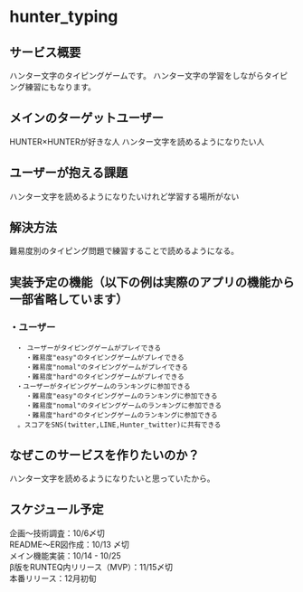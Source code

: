 # **hunter_typing**

## サービス概要
ハンター文字のタイピングゲームです。
ハンター文字の学習をしながらタイピング練習にもなります。


## メインのターゲットユーザー
HUNTER×HUNTERが好きな人
ハンター文字を読めるようになりたい人


## ユーザーが抱える課題
ハンター文字を読めるようになりたいけれど学習する場所がない


## 解決方法
難易度別のタイピング問題で練習することで読めるようになる。


## 実装予定の機能（以下の例は実際のアプリの機能から一部省略しています）
###  ・ユーザー
    　・ ユーザーがタイピングゲームがプレイできる
        ・難易度"easy"のタイピングゲームがプレイできる
        ・難易度"nomal"のタイピングゲームがプレイできる
        ・難易度"hard"のタイピングゲームがプレイできる
    　・ユーザーがタイピングゲームのランキングに参加できる
        ・難易度"easy"のタイピングゲームのランキングに参加できる
        ・難易度"nomal"のタイピングゲームのランキングに参加できる
        ・難易度"hard"のタイピングゲームのランキングに参加できる
      。スコアをSNS(twitter,LINE,Hunter_twitter)に共有できる

## なぜこのサービスを作りたいのか？
ハンター文字を読めるようになりたいと思っていたから。

## スケジュール予定
企画〜技術調査：10/6〆切  
README〜ER図作成：10/13 〆切  
メイン機能実装：10/14 - 10/25  
β版をRUNTEQ内リリース（MVP）：11/15〆切  
本番リリース：12月初旬

